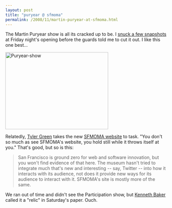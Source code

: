 ```yaml
---
layout: post
title: "puryear @ sfmoma"
permalink: /2008/11/martin-puryear-at-sfmoma.html
---
```


<p>The Martin Puryear show is all its cracked up to be.  I <a href="http://www.flickr.com/photos/msippey/sets/72157608821062497/">snuck a few snapshots</a> at Friday night's opening before the guards told me to cut it out.  I like this one best...</p>

<p><a style="display: inline;" href="http://sippey.typepad.com/.a/6a00d8341c4f5f53ef010535e3155a970b-pi"><img class="at-xid-6a00d8341c4f5f53ef010535e3155a970b" alt="Puryear-show" width="320" height="240" src="https://sippey.typepad.com/.a/6a00d8341c4f5f53ef010535e3155a970b-320wi"  /></a></p>

<p>Relatedly, <a href="http://www.artsjournal.com/man/2008/11/sfmoma_has_a_new_website.html">Tyler Green</a> takes the new <a href="http://www.sfmoma.org/">SFMOMA website</a> to task. "You don't so much as see SFMOMA's website, you hold still while it throws itself at you."  That's good, but so is this:</p>

<blockquote>
  <p>San Francisco is ground zero for web and software innovation, but you won't find evidence of that here. The museum hasn't tried to integrate much that's new and interesting -- say, Twitter -- into how it interacts with its audience, not does it provide new ways for its audience to interact with it. SFMOMA's site is mostly more of the same. </p>
</blockquote>

<p>We ran out of time and didn't see the Participation show, but <a href="http://www.sfgate.com/cgi-bin/article.cgi?f=/c/a/2008/11/08/DDSP13VM63.DTL">Kenneth Baker</a> called it a "relic" in Saturday's paper.  Ouch.</p>



